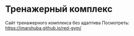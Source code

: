 # Тренажерный комплекс
Сайт тренажерного комплекса без адаптива
Посмотреть: https://imarshuba.github.io/red-gym/ 